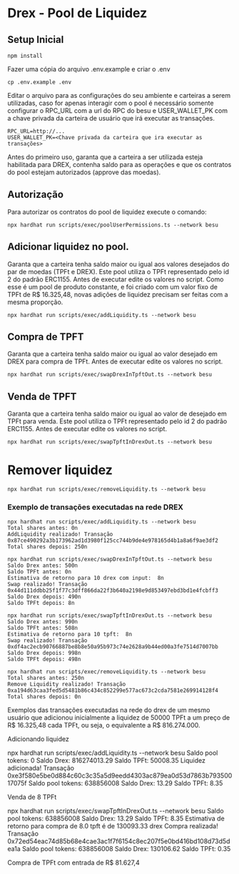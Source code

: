 # Drex - Pool de Liquidez

## Setup Inicial
```shell
npm install
```

Fazer uma cópia do arquivo .env.example e criar o .env
```shell
cp .env.example .env
```

Editar o arquivo para as configurações do seu ambiente e carteiras a serem utilizadas, caso for apenas interagir com o pool é necessário somente configurar o RPC_URL com a url do RPC do besu e USER_WALLET_PK com a chave privada da carteira de usuário que irá executar as transações. 
```shell
RPC_URL=http://...
USER_WALLET_PK=<Chave privada da carteira que ira executar as transações>
```

Antes do primeiro uso, garanta que a carteira a ser utilizada esteja habilitada para DREX, contenha saldo para as operações e que os contratos do pool estejam autorizados (approve das moedas).

## Autorização
Para autorizar os contratos do pool de liquidez execute o comando:
```shell
npx hardhat run scripts/exec/poolUserPermissions.ts --network besu
```

## Adicionar liquidez no pool.
Garanta que a carteira tenha saldo maior ou igual aos valores desejados do par de moedas (TPFt e DREX).
Este pool utiliza o TPFt representado pelo id 2 do padrão ERC1155.
Antes de executar edite os valores no script.
Como esse é um pool de produto constante, e foi criado com um valor fixo de TPFt de R$ 16.325,48, novas adições de liquidez precisam ser feitas com a mesma proporção.
```shell
npx hardhat run scripts/exec/addLiquidity.ts --network besu
```

## Compra de TPFT
Garanta que a carteira tenha saldo maior ou igual ao valor desejado em DREX para compra de TPFt.
Antes de executar edite os valores no script.
```shell
npx hardhat run scripts/exec/swapDrexInTpftOut.ts --network besu
```

## Venda de TPFT
Garanta que a carteira tenha saldo maior ou igual ao valor de desejado em TPFt para venda.
Este pool utiliza o TPFt representado pelo id 2 do padrão ERC1155.
Antes de executar edite os valores no script.
```shell
npx hardhat run scripts/exec/swapTpftInDrexOut.ts --network besu
```

# Remover liquidez
```shell
npx hardhat run scripts/exec/removeLiquidity.ts --network besu
```

### Exemplo de transações executadas na rede DREX

```shell
npx hardhat run scripts/exec/addLiquidity.ts --network besu
Total shares antes: 0n
AddLiquidity realizado! Transação 0x87ce490292a3b173962ad1d3980f125cc744b9de4e978165d4b1a8a6f9ae3df2
Total shares depois: 250n
```

```shell
npx hardhat run scripts/exec/swapDrexInTpftOut.ts --network besu
Saldo Drex antes: 500n
Saldo TPFt antes: 0n
Estimativa de retorno para 10 drex com input:  8n
Swap realizado! Transação 0x44d111ddbb25f1f77c3dff866da22f3b640a2198e9d853497ebd3bd1e4fcbff3
Saldo Drex depois: 490n
Saldo TPFt depois: 8n
```

```shell
npx hardhat run scripts/exec/swapTpftInDrexOut.ts --network besu
Saldo Drex antes: 990n
Saldo TPFt antes: 508n
Estimativa de retorno para 10 tpft:  8n
Swap realizado! Transação 0xdf4ac2ecb90766887be8b8e50a95b973c74e2628a9b44ed00a3fe7514d7007bb
Saldo Drex depois: 998n
Saldo TPFt depois: 498n
```

```shell
npx hardhat run scripts/exec/removeLiquidity.ts --network besu
Total shares antes: 250n
Remove Liquidity realizado! Transação 0xa194d63caa3fed5d5481b86c434c852299e577ac673c2cda7581e269914128f4
Total shares depois: 0n
```

Exemplos das transações executadas na rede do drex de um mesmo usuário que adicionou inicialmente a liquidez de 50000 TPFt a um preço de R$ 16.325,48 cada TPFt, ou seja, o equivalente a R$ 816.274.000.

Adicionando liquidez

npx hardhat run scripts/exec/addLiquidity.ts --network besu
Saldo pool tokens: 0
Saldo Drex: 816274013.29
Saldo TPFt: 50008.35
Liquidez adicionada! Transação 0xe3f580e5be0d884c60c3c35a5d9eedd4303ac879ea0d53d7863b79350017075f
Saldo pool tokens: 638856008
Saldo Drex: 13.29
Saldo TPFt: 8.35

Venda de 8 TPFt

npx hardhat run scripts/exec/swapTpftInDrexOut.ts --network besu
Saldo pool tokens: 638856008
Saldo Drex: 13.29
Saldo TPFt: 8.35
Estimativa de retorno para compra de 8.0 tpft é de 130093.33 drex
Compra realizada! Transação 0x72ed54eac74d85b68e4cae3ac1f7f6154c8ec207f5e0bd416bd108d73d5dea1a
Saldo pool tokens: 638856008
Saldo Drex: 130106.62
Saldo TPFt: 0.35

Compra de TPFt com entrada de R$ 81.627,4


